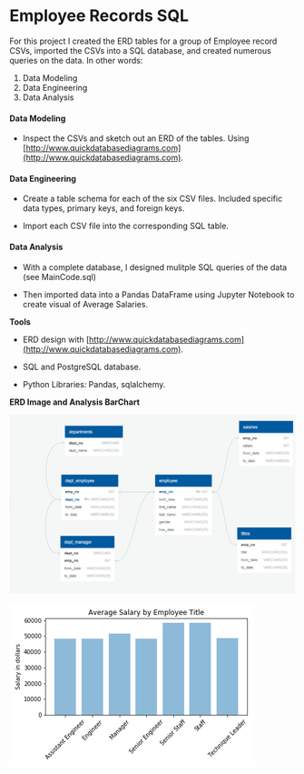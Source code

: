 # Employee Records SQL

For this project I created the ERD tables for a group of Employee record CSVs, imported the CSVs into a SQL database, and created numerous queries on the data. In other words:

1. Data Modeling
2. Data Engineering
3. Data Analysis
  
#### Data Modeling

* Inspect the CSVs and sketch out an ERD of the tables. Using [http://www.quickdatabasediagrams.com](http://www.quickdatabasediagrams.com).

#### Data Engineering

* Create a table schema for each of the six CSV files. Included specific data types, primary keys, and foreign keys.

* Import each CSV file into the corresponding SQL table.

#### Data Analysis

* With a complete database, I designed mulitple SQL queries of the data (see MainCode.sql)

* Then imported data into a Pandas DataFrame using Jupyter Notebook to create visual of Average Salaries.

**Tools**

* ERD design with [http://www.quickdatabasediagrams.com](http://www.quickdatabasediagrams.com).

* SQL and PostgreSQL database.

* Python Libraries: Pandas, sqlalchemy.


**ERD Image and Analysis BarChart**

![Graph 1](images/ERD.PNG)


![Graph 2](images/salary.png)




